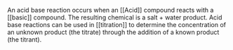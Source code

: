 An acid base reaction occurs when an [[Acid]] compound reacts with a [[basic]] compound. The resulting chemical is a salt + water product. Acid base reactions can be used in [[titration]] to determine the concentration of an unknown product (the titrate) through the addition of a known product (the titrant). 